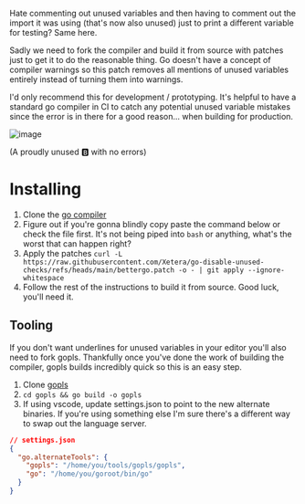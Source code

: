 Hate commenting out unused variables and then having to comment out the import it was using (that's now also unused) just to print a different variable for testing? Same here.

Sadly we need to fork the compiler and build it from source with patches just to get it to do the reasonable thing. Go doesn't have a concept of compiler warnings so this patch removes all mentions of unused variables entirely instead of turning them into warnings.

I'd only recommend this for development / prototyping.
It's helpful to have a standard go compiler in CI to catch any potential unused variable mistakes since the error is in there for a good reason... when building for production.

![image](https://github.com/user-attachments/assets/6e5fe848-aac5-4272-884e-ee68dcb54207)

(A proudly unused 🅱️ with no errors)

# Installing

1. Clone the [go compiler](https://github.com/golang/go)
2. Figure out if you're gonna blindly copy paste the command below or check the file first. It's not being piped into `bash` or anything, what's the worst that can happen right?
3. Apply the patches `curl -L https://raw.githubusercontent.com/Xetera/go-disable-unused-checks/refs/heads/main/bettergo.patch -o - | git apply --ignore-whitespace`
5. Follow the rest of the instructions to build it from source. Good luck, you'll need it.

## Tooling

If you don't want underlines for unused variables in your editor you'll also need to fork gopls. Thankfully once you've done the work of building the compiler, gopls builds incredibly quick so this is an easy step.

1. Clone [gopls](https://github.com/golang/tools.git)
2. `cd gopls && go build -o gopls`
3. If using vscode, update settings.json to point to the new alternate binaries. If you're using something else I'm sure there's a different way to swap out the language server.
```json
// settings.json
{
  "go.alternateTools": {
    "gopls": "/home/you/tools/gopls/gopls",
    "go": "/home/you/goroot/bin/go"
  }
}
```

